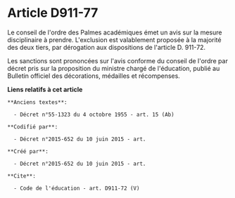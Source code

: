 # Article D911-77

Le conseil de l'ordre des Palmes académiques émet un avis sur la mesure disciplinaire à prendre. L'exclusion est valablement
proposée à la majorité des deux tiers, par dérogation aux dispositions de l'article D. 911-72. 

Les sanctions sont prononcées sur l'avis conforme du conseil de l'ordre par décret pris sur la proposition du ministre chargé
de l'éducation, publié au Bulletin officiel des décorations, médailles et récompenses.

**Liens relatifs à cet article**

	**Anciens textes**:

	  - Décret n°55-1323 du 4 octobre 1955 - art. 15 (Ab)

	**Codifié par**:

	  - Décret n°2015-652 du 10 juin 2015 - art.

	**Créé par**:

	  - Décret n°2015-652 du 10 juin 2015 - art.

	**Cite**:

	  - Code de l'éducation - art. D911-72 (V)
